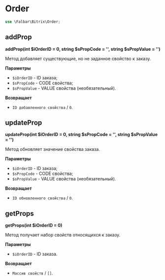 # Order

```php
use \Falbar\Bitrix\Order;
```

## addProp

**addProp(int $iOrderID = 0, string $sPropCode = '', string $sPropValue = '')**

Метод добавляет существующие, но не заданное свойство к заказу.

**Параметры**

* `$iOrderID` - ID заказа;
* `$sPropCode` - CODE свойства;
* `$sPropValue` - VALUE свойства (необязательный).

**Возвращает**

* `ID добавленного свойства` / `0`.

## updateProp

**updateProp(int $iOrderID = 0, string $sPropCode = '', string $sPropValue = '')**

Метод обновляет значение свойства заказа.

**Параметры**

* `$iOrderID` - ID заказа;
* `$sPropCode` - CODE свойства;
* `$sPropValue` - VALUE свойства (необязательный).

**Возвращает**

* `ID обновленного свойства` / `0`.

## getProps

**getProps(int $iOrderID = 0)**

Метод получает набор свойств относящихся к заказу.

**Параметры**

* `$iOrderID` - ID заказа.

**Возвращает**

* `Mассив свойств` / `[]`.